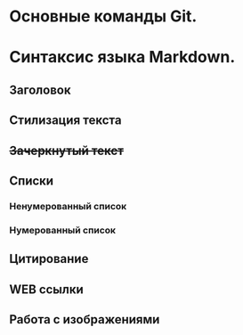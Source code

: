 # Основные команды Git.  
# Синтаксис языка Markdown. 
## Заголовок 
## Стилизация текста 
## ~~Зачеркнутый текст~~ 
## Списки 
### Ненумерованный список 
### Нумерованный список 
## Цитирование  
## WEB ссылки 
## Работа с изображениями 